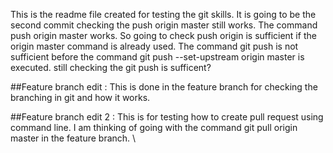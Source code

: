 This is the readme file created for testing the git skills.
It is going to be the second commit checking the push origin master still works.
The command push origin master works. So going to check push origin is sufficient if the origin master command is already used.
The command git push is not sufficient before the command git push --set-upstream origin master is executed. still checking the git push is sufficent?



##Feature branch edit :
  This is done in the feature branch for checking the branching in git and how it works.


##Feature branch edit 2 :
  This is for testing how to create pull request using command line. I am thinking of going with the command git pull origin master in the feature branch.
  \
